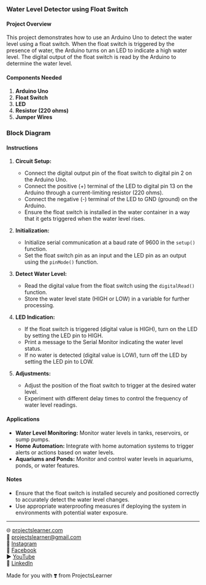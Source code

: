 ### Water Level Detector using Float Switch

#### Project Overview

This project demonstrates how to use an Arduino Uno to detect the water level using a float switch. When the float switch is triggered by the presence of water, the Arduino turns on an LED to indicate a high water level. The digital output of the float switch is read by the Arduino to determine the water level.

#### Components Needed

1. **Arduino Uno**
2. **Float Switch**
3. **LED**
4. **Resistor (220 ohms)**
5. **Jumper Wires**

### Block Diagram



#### Instructions

1. **Circuit Setup:**
   - Connect the digital output pin of the float switch to digital pin 2 on the Arduino Uno.
   - Connect the positive (+) terminal of the LED to digital pin 13 on the Arduino through a current-limiting resistor (220 ohms).
   - Connect the negative (-) terminal of the LED to GND (ground) on the Arduino.
   - Ensure the float switch is installed in the water container in a way that it gets triggered when the water level rises.

2. **Initialization:**
   - Initialize serial communication at a baud rate of 9600 in the `setup()` function.
   - Set the float switch pin as an input and the LED pin as an output using the `pinMode()` function.

3. **Detect Water Level:**
   - Read the digital value from the float switch using the `digitalRead()` function.
   - Store the water level state (HIGH or LOW) in a variable for further processing.

4. **LED Indication:**
   - If the float switch is triggered (digital value is HIGH), turn on the LED by setting the LED pin to HIGH.
   - Print a message to the Serial Monitor indicating the water level status.
   - If no water is detected (digital value is LOW), turn off the LED by setting the LED pin to LOW.

5. **Adjustments:**
   - Adjust the position of the float switch to trigger at the desired water level.
   - Experiment with different delay times to control the frequency of water level readings.

#### Applications

- **Water Level Monitoring:** Monitor water levels in tanks, reservoirs, or sump pumps.
- **Home Automation:** Integrate with home automation systems to trigger alerts or actions based on water levels.
- **Aquariums and Ponds:** Monitor and control water levels in aquariums, ponds, or water features.

#### Notes

- Ensure that the float switch is installed securely and positioned correctly to accurately detect the water level changes.
- Use appropriate waterproofing measures if deploying the system in environments with potential water exposure.

---

🌐 [projectslearner.com](https://projectslearner.com)  
📧 [projectslearner@gmail.com](mailto:projectslearner@gmail.com)  
📸 [Instagram](https://www.instagram.com/projectslearner/)  
📘 [Facebook](https://www.facebook.com/projectslearner)  
▶️ [YouTube](https://www.youtube.com/@ProjectsLearner)  
📘 [LinkedIn](https://www.linkedin.com/in/projectslearner)  

Made for you with ❣️ from ProjectsLearner